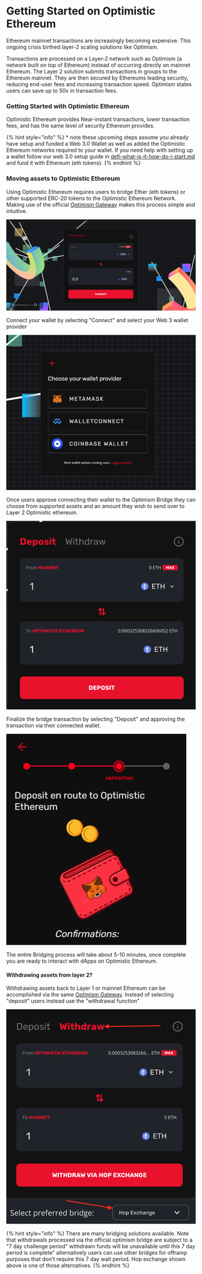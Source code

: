 # Getting Started on Optimistic Ethereum

Ethereum mainnet transactions are increasingly becoming expensive. This ongoing crisis birthed layer-2 scaling solutions like Optimism.

Transactions are processed on a Layer-2 network such as Optimism (a network built on top of Ethereum) instead of occurring directly on mainnet Ethereum. The Layer 2 solution submits transactions in groups to the Ethereum mainnet. They are then secured by Ethereums leading security, reducing end-user fees and increasing transaction speed. Optimism states users can save up to 50x in transaction fees.

### Getting Started with Optimistic Ethereum

Optimistic Ethereum provides Near-instant transactions, lower transaction fees, and has the same level of security Ethereum provides.

{% hint style="info" %}
\* note these upcoming steps assume you already have setup and funded a Web 3.0 Wallet as well as added the Optimistic Ethereum networks required to your wallet. If you need help with setting up a wallet follow our web 3.0 setup guide in [defi-what-is-it-how-do-i-start.md](defi-what-is-it-how-do-i-start.md "mention") and fund it with Ethereum (eth tokens).
{% endhint %}

### Moving assets to Optimistic Ethereum

Using Optimistic Ethereum requires users to bridge Ether (eth tokens) or other supported ERC-20 tokens to the Optimistic Ethereum Network. Making use of the official [Optimism Gateway](https://gateway.optimism.io) makes this process simple and intuitive.&#x20;

![Main Optimism Bridge Screen](<../../.gitbook/assets/Screen Shot 2021-12-07 at 9.10.03 AM.png>)

Connect your wallet by selecting "Connect" and select your Web 3 wallet provider

![Select the Connectivity option you would like to use ](../../.gitbook/assets/image.png)

Once users approve connecting their wallet to the Optimism Bridge they can choose from supported assets and an amount they wish to send over to Layer 2 Optimistic ethereum.

![Official Bridge to Layer 2 Screen](<../../.gitbook/assets/Screen Shot 2021-12-07 at 9.14.56 AM.png>)

Finalize the bridge transaction by selecting "Deposit" and approving the transaction via their connected wallet.

![](../../.gitbook/assets/1hzJnfP81yYX8v7dRGJY48A.png)

The entire Bridging process will take about 5-10 minutes, once complete you are ready to interact with dApps on Optimistic Ethereum.

#### Withdrawing assets from layer 2?

Withdrawing assets back to Layer 1 or mainnet Ethereum can be accomplished via the same [Optimism Gateway](https://gateway.optimism.io). Instead of selecting "deposit" users instead use the "withdrawal function"&#x20;

![Withdraw from Layer 2 Ethereum](<../../.gitbook/assets/Screen Shot 2021-12-07 at 9.32.43 AM.png>)

{% hint style="info" %}
There are many bridging solutions available. Note that withdrawals processed via the official optimism bridge are subject to a "7 day challenge period" withdrawn funds will be unavailable until this 7 day period is complete" alternatively users can use other bridges for offramp purposes that don't require this 7 day wait period. Hop exchange shown above is one of those alternatives.
{% endhint %}



